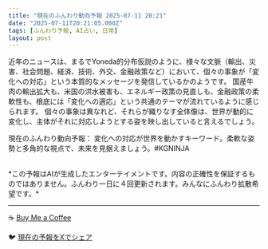 ```yaml
---
title: "現在のふんわり動向予報 2025-07-11 20:21"
date: "2025-07-11T20:21:05.000Z"
tags: [ふんわり予報, AI占い, 日常]
layout: post
---
```


近年のニュースは、まるでYoneda的分布仮説のように、様々な文脈（輸出、災害、社会問題、経済、技術、外交、金融政策など）において、個々の事象が「変化への対応」という本質的なメッセージを発信しているかのようです。  国産牛肉の輸出拡大も、米国の洪水被害も、エネルギー政策の見直しも、金融政策の柔軟性も、根底には「変化への適応」という共通のテーマが流れているように感じられます。  個々の事象は異なれど、それらが織りなす全体像は、世界が動的に変化し、主体がそれに対応しようとする姿を映し出していると言えるでしょう。


現在のふんわり動向予報：
変化への対応が世界を動かすキーワード。柔軟な姿勢と多角的な視点で、未来を見据えましょう。#KGNINJA

<br>
*この予報はAIが生成したエンターテイメントです。内容の正確性を保証するものではありません。ふんわり一日に４回更新されます。みんなにふんわり拡散希望です。*

---
☕️ [Buy Me a Coffee](https://www.buymeacoffee.com/kgninja)

🐦 [現在の予報をXでシェア](https://twitter.com/intent/tweet?text=%E7%8F%BE%E5%9C%A8%E3%81%AE%E3%81%B5%E3%82%93%E3%82%8F%E3%82%8A%E4%BA%88%E5%A0%B1%3A%20%E3%80%8C%E8%BF%91%E5%B9%B4%E3%81%AE%E3%83%8B%E3%83%A5%E3%83%BC%E3%82%B9%E3%81%AF%E3%80%81%E3%81%BE%E3%82%8B%E3%81%A7Yoneda%E7%9A%84%E5%88%86%E5%B8%83%E4%BB%AE%E8%AA%AC%E3%81%AE%E3%82%88%E3%81%86%E3%81%AB%E3%80%81%E6%A7%98%E3%80%85%E3%81%AA%E6%96%87%E8%84%88%EF%BC%88%E8%BC%B8%E5%87%BA%E3%80%81%E7%81%BD%E5%AE%B3%E3%80%81%E7%A4%BE%E4%BC%9A%E5%95%8F%E9%A1%8C%E3%80%81%E7%B5%8C%E6%B8%88%E3%80%81%E6%8A%80%E8%A1%93%E3%80%81%E5%A4%96%E4%BA%A4%E3%80%81%E9%87%91%E8%9E%8D%E6%94%BF%E7%AD%96%E3%81%AA%E3%81%A9%EF%BC%89%E3%81%AB%E3%81%8A%E3%81%84%E3%81%A6%E3%80%81%E5%80%8B%E3%80%85%E3%81%AE%E4%BA%8B%E8%B1%A1%E3%81%8C%E3%80%8C%E5%A4%89%E5%8C%96%E3%81%B8%E3%81%AE%E5%AF%BE%E5%BF%9C%E3%80%8D%E3%81%A8%E3%81%84%E3%81%86%E6%9C%AC%E8%B3%AA%E7%9A%84%E3%81%AA%E3%83%A1%E3%83%83%E3%82%BB%E3%83%BC%E3%82%B8%E3%82%92%E7%99%BA%E4%BF%A1%E3%81%97%E3%81%A6...%E3%80%8D%23KGNINJA%20%E7%B6%9A%E3%81%8D%E3%81%AF%E3%83%96%E3%83%AD%E3%82%B0%E3%81%A7%EF%BC%81%F0%9F%91%87&url=https%3A%2F%2Fkg-ninja.github.io%2FFunwariyoso%2F)
